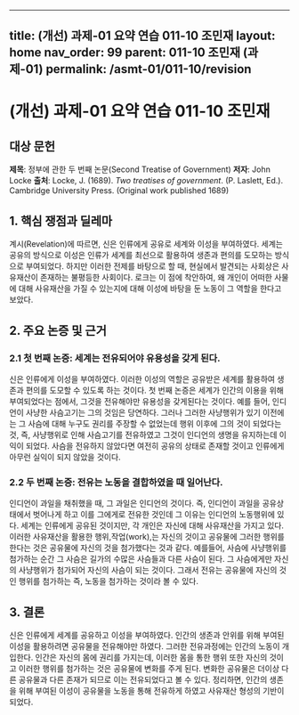 
---
title: (개선) 과제-01 요약 연습 011-10 조민재
layout: home
nav_order: 99
parent: 011-10 조민재 (과제-01)
permalink: /asmt-01/011-10/revision
---

# (개선) 과제-01 요약 연습 011-10 조민재 


## 대상 문헌
**제목**: 정부에 관한 두 번째 논문(Second Treatise of Government) 
**저자**: John Locke
**출처**: Locke, J. (1689). _Two treatises of government_. (P. Laslett, Ed.). Cambridge University Press. (Original work published 1689)

## 1. 핵심 쟁점과 딜레마  

계시(Revelation)에 따르면, 신은 인류에게 공유로 세계와 이성을 부여하였다. 세계는 공유의 방식으로 이성은 인류가 세계를 최선으로 활용하여 생존과 편의를 도모하는 방식으로 부여되었다. 하지만 이러한 전제를 바탕으로 할 때, 현실에서 발견되는 사회상은 사유재산이 존재하는 불평등한 사회이다. 로크는 이 점에 착안하여, 왜 개인이 어떠한 사물에 대해 사유재산을 가질 수 있는지에 대해 이성에 바탕을 둔 노동이 그 역할을 한다고 보았다. 

## 2. 주요 논증 및 근거  

### 2.1 첫 번째 논증: 세계는 전유되어야 유용성을 갖게 된다.

신은 인류에게 이성을 부여하였다. 이러한 이성의 역할은 공유받은 세계를 활용하여 생존과 편의를 도모할 수 있도록 하는 것이다. 첫 번째 논증은 세계가 인간의 이용을 위해 부여되었다는 점에서, 그것을 전유해야만 유용성을 갖게된다는 것이다. 예를 들어, 인디언이 사냥한 사슴고기는 그의 것임은 당연하다. 그러나 그러한 사냥행위가 있기 이전에는 그 사슴에 대해 누구도 권리를 주장할 수 없었는데 행위 이후에 그의 것이 되었다는 것, 즉, 사냥행위로 인해 사슴고기를 전유하였고 그것이 인디언의 생명을 유지하는데 이익이 되었다. 사슴을 전유하지 않았다면 여전히 공유의 상태로 존재할 것이고 인류에게 아무런 실익이 되지 않았을 것이다.

### 2.2 두 번째 논증: 전유는 노동을 결합하였을 때 일어난다.

인디언이 과일을 채취했을 때, 그 과일은 인디언의 것이다. 즉, 인디언이 과일을 공유상태에서 벗어나게 하고 이를 그에게로 전유한 것인데 그 이유는 인디언의 노동행위에 있다. 세계는 인류에게 공유된 것이지만, 각 개인은 자신에 대해 사유재산을 가지고 있다. 이러한 사유재산을 활용한 행위,작업(work),는 자신의 것이고 공유물에 그러한 행위를 한다는 것은 공유물에 자신의 것을 첨가했다는 것과 같다. 예를들어, 사슴에 사냥행위를 첨가하는 순간 그 사슴은 길가의 수많은 사슴들과 다른 사슴이 된다. 그 사슴에게만 자신의 사냥행위가 첨가되어 자신의 사슴이 되는 것이다. 그래서 전유는 공유물에 자신의 것인 행위를 첨가하는 즉, 노동을 첨가하는 것이라 볼 수 있다.

## 3. 결론  

신은 인류에게 세계를 공유하고 이성을 부여하였다. 인간의 생존과 안위를 위해 부여된 이성을 활용하려면 공유물을 전유해야만 하였다. 그러한 전유과정에는 인간의 노동이 개입한다. 인간은 자신의 몸에 권리를 가지는데, 이러한 몸을 통한 행위 또한 자신의 것이고 이러한 행위를 첨가하는 것은 공유물에 변화를 주게 된다. 변화한 공유물은 더이상 다른 공유물과 다른 존재가 되므로 이는 전유되었다고 볼 수 있다. 정리하면, 인간의 생존을 위해 부여된 이성이 공유물을 노동을 통해 전유하게 하였고 사유재산 형성의 기반이 되었다.
